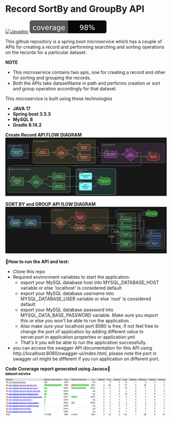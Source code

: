 # Record SortBy and GroupBy API
[![Javadoc](https://img.shields.io/badge/JavaDoc-Online-green)](https://praneetha14.github.io/dataset-service/javadoc/)
![Coverage](https://raw.githubusercontent.com/praneetha14/dataset-service/badges/coverage.svg)

This github repository is a spring boot microservice which has a couple of APIs for creating a record and performing searching and sorting operations on the records for a particular dataset.

**NOTE**
+ This microservice contains two apis, one for creating a record and other for sorting and grouping the records.
+ Both the APIs take datasetName in path and performs creation or sort and group operation accordingly for that dataset.

This microservice is built using these technologies
+ **JAVA 17**
+ **Spring boot 3.5.3**
+ **MySQL 8**
+ **Gradle 8.14.2**

**Create Record API FLOW DIAGRAM**
![Create-record-api-flow](src/main/resources/create-record-api-flow.png)

**SORT BY and GROUP API fLOW DIAGRAM**
![Query-record-api-flow](src/main/resources/flow-digram-query.png)

🚀**How to run the API and test:**
+ Clone this repo
+ Required environment variables to start the application:
    + export your MySQL database host into MYSQL_DATABASE_HOST variable or else 'localhost' is considered default
    + export your MySQL database username into MYSQL_DATABASE_USER variable or else 'root' is considered default
    + export your MySQL database password into MYSQL_DATA_BASE_PASSWORD variable. Make sure you export this or else you
      won't be able to run the application.
    + Also make sure your localhost port 8080 is free, if not feel free to change the port of application by adding different value to server.port in application.properties or application.yml
    + That's it you will be able to run the application successfully.
+ you can access the swagger API documentation for this API using http://localhost:8080/swagger-ui/index.html, please note the port in swagger url might be different if you run application on different port.

**Code Coverage report generated using Jacoco**📄
![code-coverage-report](src/main/resources/code-coverage.png)